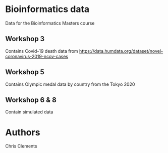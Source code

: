 # Bioinformatics data
Data for the Bioinformatics Masters course

## Workshop 3
Contains Covid-19 death data from https://data.humdata.org/dataset/novel-coronavirus-2019-ncov-cases

## Workshop 5
Contains Olympic medal data by country from the Tokyo 2020

## Workshop 6 & 8
Contain simulated data

# Authors
Chris Clements
